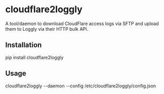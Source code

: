 # cloudflare2loggly

A tool/daemon to download CloudFlare access logs via SFTP and upload them to Loggly via their HTTP bulk API.

## Installation

pip install cloudflare2loggly

## Usage

cloudflare2loggly  --daemon --config /etc/cloudflare2loggly/config.json

